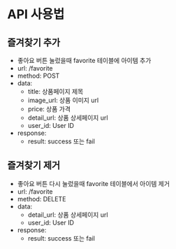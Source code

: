 # API 사용법 

## 즐겨찾기 추가 
- 좋아요 버튼 눌렀을때 favorite 테이블에 아이템 추가 
- url: /favorite
- method: POST
- data: 
    - title: 상품페이지 제목
    - image_url: 상품 이미지 url 
    - price: 상품 가격 
    - detail_url: 상품 상세페이지 url 
    - user_id: User ID
- response:
    - result: success 또는 fail

## 즐겨찾기 제거 
- 좋아요 버튼 다시 눌렀을때 favorite 테이블에서 아이템 제거 
- url: /favorite
- method: DELETE
- data: 
    - detail_url: 상품 상세페이지 url 
    - user_id: User ID 
- response: 
    - result: success 또는 fail

